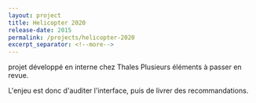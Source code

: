 ```yaml
---
layout: project
title: Helicopter 2020
release-date: 2015
permalink: /projects/helicopter-2020
excerpt_separator: <!--more-->
---
```


projet développé en interne chez Thales
Plusieurs éléments à passer en revue.

L'enjeu est donc d'auditer l'interface, puis de livrer des recommandations.


